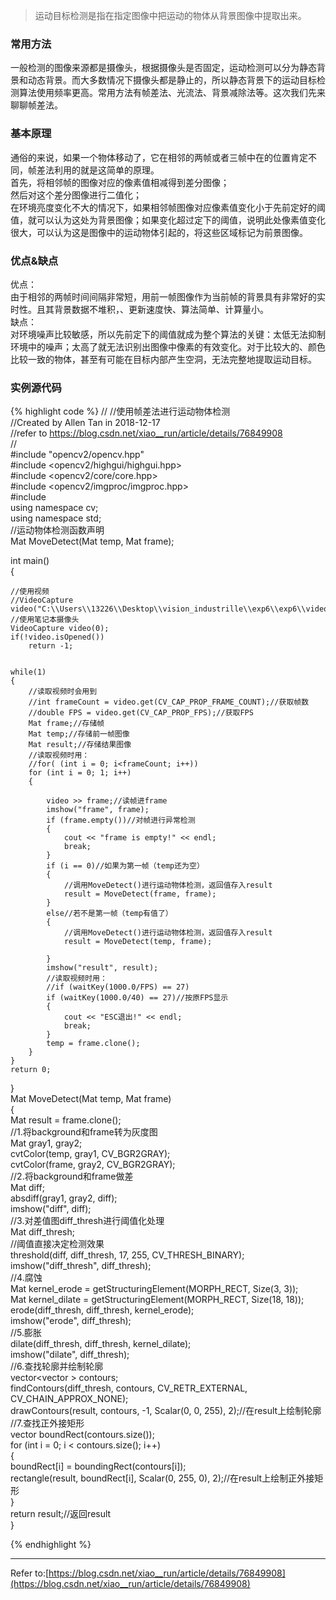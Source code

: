 >运动目标检测是指在指定图像中把运动的物体从背景图像中提取出来。

### 常用方法

一般检测的图像来源都是摄像头，根据摄像头是否固定，运动检测可以分为静态背景和动态背景。而大多数情况下摄像头都是静止的，所以静态背景下的运动目标检测算法使用频率更高。常用方法有帧差法、光流法、背景减除法等。这次我们先来聊聊帧差法。

### 基本原理

通俗的来说，如果一个物体移动了，它在相邻的两帧或者三帧中在的位置肯定不同，帧差法利用的就是这简单的原理。  
首先，将相邻帧的图像对应的像素值相减得到差分图像；  
然后对这个差分图像进行二值化；  
在环境亮度变化不大的情况下，如果相邻帧图像对应像素值变化小于先前定好的阈值，就可以认为这处为背景图像；如果变化超过定下的阈值，说明此处像素值变化很大，可以认为这是图像中的运动物体引起的，将这些区域标记为前景图像。

### 优点&缺点

优点：  
由于相邻的两帧时间间隔非常短，用前一帧图像作为当前帧的背景具有非常好的实时性。且其背景数据不堆积，、更新速度快、算法简单、计算量小。  
缺点：  
对环境噪声比较敏感，所以先前定下的阈值就成为整个算法的关键：太低无法抑制环境中的噪声；太高了就无法识别出图像中像素的有效变化。对于比较大的、颜色比较一致的物体，甚至有可能在目标内部产生空洞，无法完整地提取运动目标。

### 实例源代码

{% highlight code %}
//
//使用帧差法进行运动物体检测  
//Created by Allen Tan in 2018-12-17  
//refer to https://blog.csdn.net/xiao__run/article/details/76849908  
//   
#include "opencv2/opencv.hpp"  
#include <opencv2/highgui/highgui.hpp>  
#include <opencv2/core/core.hpp>  
#include <opencv2/imgproc/imgproc.hpp>  
#include <iostream>  
using namespace cv;  
using namespace std;  
//运动物体检测函数声明  
Mat MoveDetect(Mat temp, Mat frame);  

int main()  
{  

    //使用视频  
    //VideoCapture video("C:\\Users\\13226\\Desktop\\vision_industrille\\exp6\\exp6\\videoTest.avi");  
    //使用笔记本摄像头  
    VideoCapture video(0);  
    if(!video.isOpened())  
        return -1;  


    while(1)  
    {  
        //读取视频时会用到  
        //int frameCount = video.get(CV_CAP_PROP_FRAME_COUNT);//获取帧数  
        //double FPS = video.get(CV_CAP_PROP_FPS);//获取FPS  
        Mat frame;//存储帧  
        Mat temp;//存储前一帧图像  
        Mat result;//存储结果图像  
        //读取视频时用：  
        //for( (int i = 0; i<frameCount; i++))  
        for (int i = 0; 1; i++)  
        {  

            video >> frame;//读帧进frame  
            imshow("frame", frame);  
            if (frame.empty())//对帧进行异常检测  
            {  
                cout << "frame is empty!" << endl;  
                break;  
            }  
            if (i == 0)//如果为第一帧（temp还为空）  
            {  
                //调用MoveDetect()进行运动物体检测，返回值存入result  
                result = MoveDetect(frame, frame);  
            }  
            else//若不是第一帧（temp有值了）  
            {  
                //调用MoveDetect()进行运动物体检测，返回值存入result  
                result = MoveDetect(temp, frame);  
  
            }  
            imshow("result", result);  
            //读取视频时用：  
            //if (waitKey(1000.0/FPS) == 27)  
            if (waitKey(1000.0/40) == 27)//按原FPS显示  
            {  
                cout << "ESC退出!" << endl;  
                break;  
            }  
            temp = frame.clone();  
        }  
    }  
    return 0;  

}  
Mat MoveDetect(Mat temp, Mat frame)  
{  
    Mat result = frame.clone();  
    //1.将background和frame转为灰度图  
    Mat gray1, gray2;  
    cvtColor(temp, gray1, CV_BGR2GRAY);  
    cvtColor(frame, gray2, CV_BGR2GRAY);  
    //2.将background和frame做差  
    Mat diff;  
    absdiff(gray1, gray2, diff);  
    imshow("diff", diff);  
    //3.对差值图diff_thresh进行阈值化处理  
    Mat diff_thresh;  
    //阈值直接决定检测效果  
    threshold(diff, diff_thresh, 17, 255, CV_THRESH_BINARY);  
    imshow("diff_thresh", diff_thresh);  
    //4.腐蚀  
    Mat kernel_erode = getStructuringElement(MORPH_RECT, Size(3, 3));  
    Mat kernel_dilate = getStructuringElement(MORPH_RECT, Size(18, 18));  
    erode(diff_thresh, diff_thresh, kernel_erode);  
    imshow("erode", diff_thresh);  
    //5.膨胀  
    dilate(diff_thresh, diff_thresh, kernel_dilate);  
    imshow("dilate", diff_thresh);  
    //6.查找轮廓并绘制轮廓  
    vector<vector<Point> > contours;  
    findContours(diff_thresh, contours, CV_RETR_EXTERNAL, CV_CHAIN_APPROX_NONE);  
    drawContours(result, contours, -1, Scalar(0, 0, 255), 2);//在result上绘制轮廓  
    //7.查找正外接矩形  
    vector<Rect> boundRect(contours.size());  
    for (int i = 0; i < contours.size(); i++)  
    {  
        boundRect[i] = boundingRect(contours[i]);  
        rectangle(result, boundRect[i], Scalar(0, 255, 0), 2);//在result上绘制正外接矩形  
    }  
    return result;//返回result  
}  

{% endhighlight %} 

---
Refer to:[https://blog.csdn.net/xiao__run/article/details/76849908](https://blog.csdn.net/xiao__run/article/details/76849908)